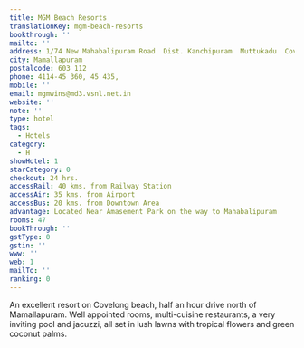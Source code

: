 ```yaml
---
title: MGM Beach Resorts
translationKey: mgm-beach-resorts
bookthrough: ''
mailto: ''
address: 1/74 New Mahabalipuram Road  Dist. Kanchipuram  Muttukadu  Covelong
city: Mamallapuram
postalcode: 603 112
phone: 4114-45 360, 45 435,
mobile: ''
email: mgmwins@md3.vsnl.net.in
website: ''
note: ''
type: hotel
tags:
  - Hotels
category:
  - H
showHotel: 1
starCategory: 0
checkout: 24 hrs.
accessRail: 40 kms. from Railway Station
accessAir: 35 kms. from Airport
accessBus: 20 kms. from Downtown Area
advantage: Located Near Amasement Park on the way to Mahabalipuram
rooms: 47
bookThrough: ''
gstType: 0
gstin: ''
www: ''
web: 1
mailTo: ''
ranking: 0
---
```







An excellent resort on Covelong beach, half an hour drive north of Mamallapuram. Well appointed rooms, multi-cuisine restaurants, a very inviting pool and jacuzzi, all set in lush lawns with tropical flowers and green coconut palms.